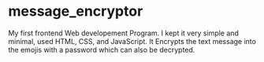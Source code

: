 # message_encryptor
My first frontend Web developement Program. 
I kept it very simple and minimal, used HTML, CSS, and JavaScript.
It Encrypts the text message into the emojis with a password which can also be decrypted.
